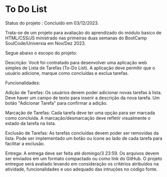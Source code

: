 <h1>To Do List</h1>

Status do projeto : Concluído em 03/12/2023.

Trata-se de um projeto para avaliação do aprendizado do módulo basico de HTML/CSS/JS 
ministrado nas primeiras duas semanas do BootCamp SoulCode/Universia em Nov/Dez 2023.

Segue abaixo o escopo do projeto:

Descrição:
Você foi contratado para desenvolver uma aplicação web simples de Lista de Tarefas (To-Do List). 
A aplicação deve permitir que o usuário adicione, marque como concluídas e exclua tarefas.

Funcionalidades:

Adição de Tarefas:
Os usuários devem poder adicionar novas tarefas à lista.
Deve haver um campo de texto para inserir a descrição da nova tarefa.
Um botão "Adicionar Tarefa" para confirmar a adição.

Marcação de Tarefas:
Cada tarefa deve ter uma opção para ser marcada como concluída.
A marcação/desmarcação deve refletir visualmente o estado da tarefa na lista.

Exclusão de Tarefas:
As tarefas concluídas devem poder ser removidas da lista.
Pode ser implementado um botão ou ícone ao lado de cada tarefa para facilitar a exclusão.

Entrega:
A entrega deve ser feita até domingo/3 23:59.
Os arquivos devem ser enviados em um formato compactado ou como link do GitHub. 
O projeto entregue será avaliado levando em consideração os critérios atribuídos na atividade, 
funcionalidades e uso adequado das intruções no código fonte.
